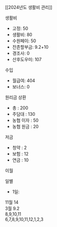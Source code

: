 [[2024년도 생활비 관리]]

생활비

- 고정: 50
- 생활비: 80
- 수원페이: 50
- 잔존할부금: 9.2+10
- 경조사: 0
- 산후도우미: 107

수입

- 월급여: 404
- 보너스: 0

원리금 상환

- 총 : 200
- 주담대 : 130
- 농협 이자 : 50
- 농협 원금 : 20

저금

- 청약 : 2
- 보험 : 12
- 연금 : 10

이월

일별

- 1일:

11월 14  
3월 9.2  
8,9,10,11  
6,7,8,9,10,11,12,1,2,3